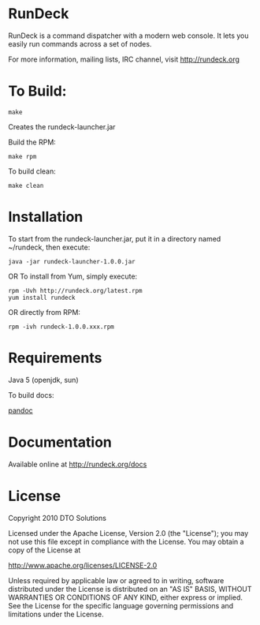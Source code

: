RunDeck
========

RunDeck is a command dispatcher with a modern web console.
It lets you easily run commands across a set of nodes.

For more information, mailing lists, IRC channel, visit <http://rundeck.org>

To Build:
=====

    make

Creates the rundeck-launcher.jar

Build the RPM:

    make rpm

To build clean:

    make clean

Installation
======

To start from the rundeck-launcher.jar, put it in a directory named ~/rundeck, then execute:

    java -jar rundeck-launcher-1.0.0.jar

OR To install from Yum, simply execute:

    rpm -Uvh http://rundeck.org/latest.rpm
    yum install rundeck

OR directly from RPM:

    rpm -ivh rundeck-1.0.0.xxx.rpm

Requirements
=======

Java 5 (openjdk, sun)

To build docs:

[pandoc](http://johnmacfarlane.net/pandoc/)

Documentation
======

Available online at <http://rundeck.org/docs>

License
======

Copyright 2010 DTO Solutions

Licensed under the Apache License, Version 2.0 (the "License");
you may not use this file except in compliance with the License.
You may obtain a copy of the License at

   http://www.apache.org/licenses/LICENSE-2.0

Unless required by applicable law or agreed to in writing, software
distributed under the License is distributed on an "AS IS" BASIS,
WITHOUT WARRANTIES OR CONDITIONS OF ANY KIND, either express or implied.
See the License for the specific language governing permissions and
limitations under the License.
